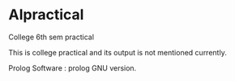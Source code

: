 # AIpractical
College 6th sem practical

This is college practical and its output is not mentioned currently. 

Prolog Software : prolog GNU version.
